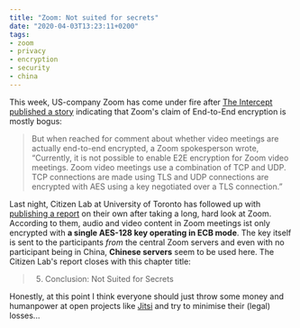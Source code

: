 ```yaml
---
title: "Zoom: Not suited for secrets"
date: "2020-04-03T13:23:11+0200"
tags:
- zoom
- privacy
- encryption
- security
- china
---
```


This week, US-company Zoom has come under fire after [The Intercept published a story][I] indicating that Zoom's claim of End-to-End encryption is mostly bogus:

> But when reached for comment about whether video meetings are actually end-to-end encrypted, a Zoom spokesperson wrote, “Currently, it is not possible to enable E2E encryption for Zoom video meetings. Zoom video meetings use a combination of TCP and UDP. TCP connections are made using TLS and UDP connections are encrypted with AES using a key negotiated over a TLS connection.”

Last night, Citizen Lab at University of Toronto has followed up with [publishing a report][c] on their own after taking a long, hard look at Zoom. According to them, audio and video content in Zoom meetings ist only encrypted with **a single AES-128 key operating in ECB mode**. The key itself is sent to the participants *from* the central Zoom servers and even with no participant being in China, **Chinese servers** seem to be used here. The Citizen Lab's report closes with this chapter title:

> 5. Conclusion: Not Suited for Secrets

Honestly, at this point I think everyone should just throw some money and humanpower at open projects like [Jitsi][j] and try to minimise their (legal) losses... 

[I]: https://theintercept.com/2020/03/31/zoom-meeting-encryption/
[c]: https://citizenlab.ca/2020/04/move-fast-roll-your-own-crypto-a-quick-look-at-the-confidentiality-of-zoom-meetings/
[j]: https://jitsi.org/
